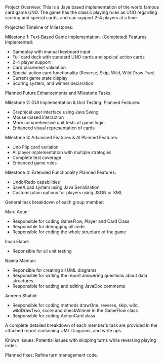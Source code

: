 Project Overview:
This is a Java based implementation of the world famous card game UNO. The game has the classic playing rules as UNO regarding scoring and special cards, and can support 2-4 players at a time. 

Projected Timeline of Milestones:

Milestone 1: Text-Based Game Implementation. (Completed)
Features Implemented:
- Gameplay with manual keyboard input
- Full card deck with standard UNO cards and speical action cards
- 2-4 player support
- Card placement validation
- Special action card functionality (Reverse, Skip, Wild, Wild Draw Two)
- Current game state display
- Scoring system, and winner declaration

Planned Future Enhancements and Milestone Tasks:

Milestone 2: GUI Implementation & Unit Testing. 
Planned Features:
- Graphical user interface using Java Swing
- Mouse-based interaction
- More comprehensive unit tests of game logic
- Enhanced visual representation of cards

Milestone 3: Advanced Features & Al 
Planned Features:
- Uno Flip card variation
- Al player implementation with multiple strategies
- Complete test coverage
- Enhanced game rules

Milestone 4: Extended Functionality 
Planned Features:
- Undo/Redo capabilities
- Save/Load system using Java Serialization
- Customization options for players using JSON or XML

General task breakdown of each group member:

Marc Aoun:
- Responsible for coding GameFlow, Player and Card Class
- Responsible for debugging all code
- Responsible for coding the whole structure of the game

Iman Elabd:
- Reponsible for all unit testing

Naima Mamun:
- Reponsible for creating all UML diagrams
- Responsible for writing the report answering questions about data structures
- Responsible for adding and editing JavaDoc comments
  
Amreen Shahid:
- Responsible for coding methods drawOne, reverse, skip, wild, wildDrawTwo, score and checkWinner in the GameFlow class
- Responsible for coding ActionCard class

A complete detailed breakdown of each member's task are provided in the attached report containing UML Diagrams, and write ups.

Known Issues:
Potential issues with skipping turns while reversing playing order.

Planned fixes:
Refine turn management code.
